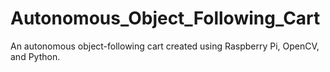 # Autonomous_Object_Following_Cart
An autonomous object-following cart created using Raspberry Pi, OpenCV, and Python.
